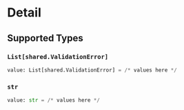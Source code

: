 # Detail


## Supported Types

### `List[shared.ValidationError]`

```python
value: List[shared.ValidationError] = /* values here */
```

### `str`

```python
value: str = /* values here */
```

